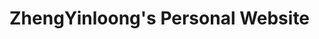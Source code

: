 # ZhengYinloong's Personal Website

<!-- # KeepWork -->
<!-- Create Your Own Personal Website in Markdown. Visit http://keepwork.com  -->



